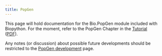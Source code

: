 ```yaml
---
title: PopGen
---
```


This page will hold documentation for the Bio.PopGen module included
with Biopython. For the moment, refer to the PopGen Chapter in the
[Tutorial](http://biopython.org/DIST/docs/tutorial/Tutorial.html)
([PDF](http://biopython.org/DIST/docs/tutorial/Tutorial.pdf)).

Any notes (or discussion) about possible future developments should be
restricted to the [PopGen development](PopGen_dev "wikilink") page.
